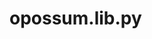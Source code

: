 <!--
SPDX-FileCopyrightText: 2023 TNG Technology Consulting GmbH <https://www.tngtech.com>

SPDX-License-Identifier: Apache-2.0
-->
# opossum.lib.py
